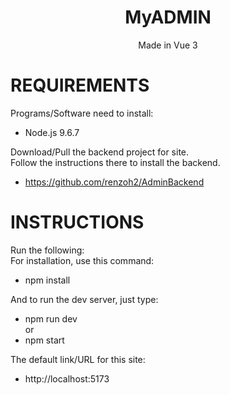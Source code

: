 <span align="center">
<h1>MyADMIN</h1>
<p>Made in Vue 3</p>
</span>

# REQUIREMENTS

Programs/Software need to install:

- Node.js 9.6.7

Download/Pull the backend project for site. <br>
Follow the instructions there to install the backend.

- https://github.com/renzoh2/AdminBackend

# INSTRUCTIONS

Run the following: <br>
For installation, use this command:

- npm install

And to run the dev server, just type:

- npm run dev
  <br>or<br>
- npm start

The default link/URL for this site:

- http://localhost:5173
